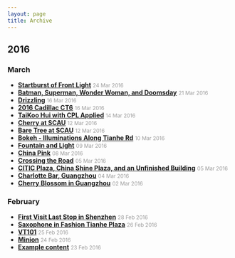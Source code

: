 ```yaml
---
layout: page
title: Archive
---
```


## 2016

### March

* [**Startburst of Front Light**](http://xiongzh.com/2016/03/24/Starburst-of-Front-Light/) <small style="color:rgb(154,154,154)">24 Mar 2016</small>
* [**Batman, Superman, Wonder Woman, and Doomsday**](http://xiongzh.com/2016/03/21/Batman-Superman-Wonder-Woman-and-Doomsday/) <small style="color:rgb(154,154,154)">21 Mar 2016</small>
* [**Drizzling**](http://xiongzh.com/2016/03/16/Drizzling/) <small style="color:rgb(154,154,154)">16 Mar 2016</small>
* [**2016 Cadillac CT6**](http://xiongzh.com/2016/03/16/2016-Cadillac-CT6/) <small style="color:rgb(154,154,154)">16 Mar 2016</small>
* [**TaiKoo Hui with CPL Applied**](http://xiongzh.com/2016/03/14/TaiKoo-Hui-with-CPL-Applied/) <small style="color:rgb(154,154,154)">14 Mar 2016</small>
* [**Cherry at SCAU**](http://xiongzh.com/2016/03/12/Cherry-at-SCAU/) <small style="color:rgb(154,154,154)">12 Mar 2016</small>
* [**Bare Tree at SCAU**](http://xiongzh.com/2016/03/12/Bare-Tree-at-SCAU/) <small style="color:rgb(154,154,154)">12 Mar 2016</small>
* [**Bokeh - Illuminations Along Tianhe Rd**](http://xiongzh.com/2016/03/10/Bokeh-Illuminations-Along-Tianhe-Rd/) <small style="color:rgb(154,154,154)">10 Mar 2016</small>
* [**Fountain and Light**](http://xiongzh.com/2016/03/09/Fountain-and-Light/) <small style="color:rgb(154,154,154)">09 Mar 2016</small>
* [**China Pink**](http://xiongzh.com/2016/03/08/China-Pink/) <small style="color:rgb(154,154,154)">08 Mar 2016</small>
* [**Crossing the Road**](http://xiongzh.com/2016/03/05/Crossing-the-Road/) <small style="color:rgb(154,154,154)">05 Mar 2016</small>
* [**CITIC Plaza, China Shine Plaza, and an Unfinished Building**](http://xiongzh.com/2016/03/05/CITIC-Plaza,-China-Shine-Plaza,-and-an-Unfinished-Building/) <small style="color:rgb(154,154,154)">05 Mar 2016</small>
* [**Charlotte Bar, Guangzhou**](http://xiongzh.com/2016/03/04/Charlotte-Bar-Guangzhou/) <small style="color:rgb(154,154,154)">04 Mar 2016</small>
* [**Cherry Blossom in Guangzhou**](http://xiongzh.com/2016/03/02/Cherry-Blossom-in-Guangzhou/) <small style="color:rgb(154,154,154)">02 Mar 2016</small>

### February

* [**First Visit Last Stop in Shenzhen**](http://xiongzh.com/2016/02/28/first-visit-last-stop-in-shenzhen/) <small style="color:rgb(154,154,154)">28 Feb 2016</small>
* [**Saxophone in Fashion Tianhe Plaza**](http://xiongzh.com/2016/02/26/saxophone-in-fashion-tianhe-plaza/) <small style="color:rgb(154,154,154)">26 Feb 2016</small>
* [**VT101**](http://xiongzh.com/2016/02/25/VT101/) <small style="color:rgb(154,154,154)">25 Feb 2016</small>
* [**Minion**](http://xiongzh.com/2016/02/24/Minion/) <small style="color:rgb(154,154,154)">24 Feb 2016</small>
* [**Example content**](http://xiongzh.com/2016/02/23/example-content/) <small style="color:rgb(154,154,154)">23 Feb 2016</small>

